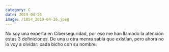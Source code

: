 ```yaml
--- 
category: C 
date: 2019-04-26 
image: /1054_2019-04-26.jpeg 
--- 
```


No soy una experta en Ciberseguridad, por eso me han llamado la atención estas 3 definiciones. De una u otra menra sabía que existían, pero ahora no lo voy a olvidar: cada bicho con su nombre.